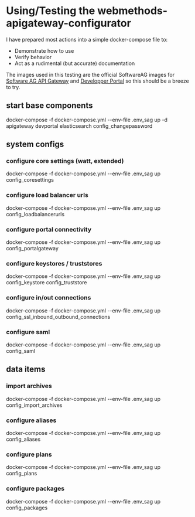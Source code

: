 # Using/Testing the webmethods-apigateway-configurator

I have prepared most actions into a simple docker-compose file to:
 - Demonstrate how to use
 - Verify behavior
 - Act as a rudimental (but accurate) documentation

The images used in this testing are the official SoftwareAG images for [Software AG API Gateway](https://hub.docker.com/r/softwareag/apigateway-trial) and [Developper Portal](https://hub.docker.com/r/softwareag/devportal) so this should be a breeze to try.

## start base components

docker-compose -f docker-compose.yml --env-file .env_sag up -d apigateway devportal elasticsearch config_changepassword

## system configs

### configure core settings (watt, extended)

docker-compose -f docker-compose.yml --env-file .env_sag up config_coresettings

### configure load balancer urls

docker-compose -f docker-compose.yml --env-file .env_sag up config_loadbalancerurls

### configure portal connectivity

docker-compose -f docker-compose.yml --env-file .env_sag up config_portalgateway

### configure keystores / truststores

docker-compose -f docker-compose.yml --env-file .env_sag up config_keystore config_truststore

### configure in/out connections

docker-compose -f docker-compose.yml --env-file .env_sag up config_ssl_inbound_outbound_connections

### configure saml

docker-compose -f docker-compose.yml --env-file .env_sag up config_saml


## data items

### import archives

docker-compose -f docker-compose.yml --env-file .env_sag up config_import_archives

### configure aliases

docker-compose -f docker-compose.yml --env-file .env_sag up config_aliases

### configure plans

docker-compose -f docker-compose.yml --env-file .env_sag up config_plans

### configure packages

docker-compose -f docker-compose.yml --env-file .env_sag up config_packages
